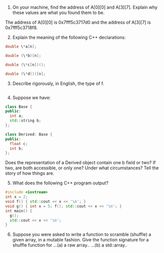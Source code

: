 1. On your machine, find the address of A[0][0] and A[3][7]. Explain why these values are what you found them to be.
 
 The address of A[0]\[0] is 0x7fff5c3717d0 and the address of A[3][7] is 0x7fff5c3718f8.

2. Explain the meaning of the following C++ declarations:
```cpp
double \*a[n];
```


 ```cpp
 double (\*b)[n];
 ```

```cpp
double (\*c[n])();
```

```cpp
double (\*d())[n];
```

3. Describe rigorously, in English, the type of f.
```double (*f(double (*)(double, double[]), double)) (double, ...);
```

4. Suppose we have:
```cpp
class Base {
public:
  int a;
  std::string b;
};

class Derived: Base {
public:
  float c;
  int b;
};
```
Does the representation of a Derived object contain one b field or two? If two, are both accessible, or only one? Under what circumstances? Tell the story of how things are.

5. What does the following C++ program output?
```cpp
#include <iostream>
int x = 2;
void f() { std::cout << x << '\n'; }
void g() { int x = 5; f(); std::cout << x << '\n'; }
int main() {
  g();
  std::cout << x << '\n';
}
```

6. Suppose you were asked to write a function to scramble (shuffle) a given array, in a mutable fashion. Give the function signature for a shuffle function for
...(a) a raw array..
...(b) a std::array..
